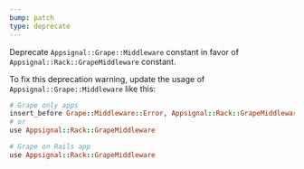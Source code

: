 ```yaml
---
bump: patch
type: deprecate
---
```


Deprecate `Appsignal::Grape::Middleware` constant in favor of `Appsignal::Rack::GrapeMiddleware` constant.

To fix this deprecation warning, update the usage of `Appsignal::Grape::Middleware` like this:

```ruby
# Grape only apps
insert_before Grape::Middleware::Error, Appsignal::Rack::GrapeMiddleware
# or
use Appsignal::Rack::GrapeMiddleware

# Grape on Rails app
use Appsignal::Rack::GrapeMiddleware
```
